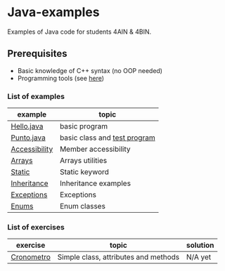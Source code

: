 # Java-examples
Examples of Java code for students 4AIN & 4BIN.

## Prerequisites
* Basic knowledge of C++ syntax (no OOP needed)
* Programming tools (see [here](tools.md))

### List of examples
| example                                            | topic                                                   |
| -------------------------------------------------- | ------------------------------------------------------- |
| [Hello.java](examples/Hello.java)                  | basic program                                           |
| [Punto.java](examples/Punto.java)                  | basic class and [test program](examples/TestPunto.java) |
| [Accessibility](examples/Accessibility)            | Member accessibility                                    |
| [Arrays](examples/Arrays)                          | Arrays utilities                                        |
| [Static](examples/Static)                          | Static keyword                                          |
| [Inheritance](examples/Inheritance/inheritance.md) | Inheritance examples                                    |
| [Exceptions](examples/Exceptions/README.md)        | Exceptions                                              |
| [Enums](examples/Enums/README.md)                  | Enum classes                                            |

### List of exercises
| exercise                                         | topic                                | solution |
| ------------------------------------------------ | ------------------------------------ | -------- |
| [Cronometro](exercises/Cronometro/Cronometro.md) | Simple class, attributes and methods | N/A yet  |
